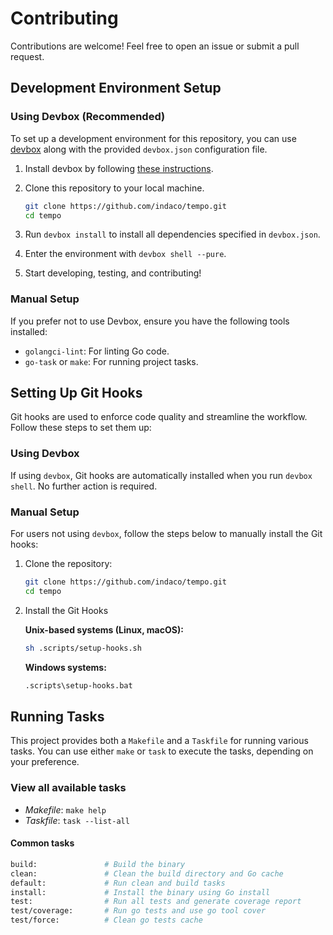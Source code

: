 # Contributing

Contributions are welcome! Feel free to open an issue or submit a pull request.

## Development Environment Setup

### Using Devbox (Recommended)

To set up a development environment for this repository, you can use [devbox](https://www.jetify.com/devbox) along with the provided `devbox.json` configuration file.

1. Install devbox by following [these instructions](https://www.jetify.com/devbox/docs/installing_devbox/).
2. Clone this repository to your local machine.

    ```bash
    git clone https://github.com/indaco/tempo.git
    cd tempo
    ```

3. Run `devbox install` to install all dependencies specified in `devbox.json`.
4. Enter the environment with `devbox shell --pure`.
5. Start developing, testing, and contributing!

### Manual Setup

If you prefer not to use Devbox, ensure you have the following tools installed:

- `golangci-lint`: For linting Go code.
- `go-task` or `make`: For running project tasks.

## Setting Up Git Hooks

Git hooks are used to enforce code quality and streamline the workflow. Follow these steps to set them up:

### Using Devbox

If using `devbox`, Git hooks are automatically installed when you run `devbox shell`. No further action is required.

### Manual Setup

For users not using `devbox`, follow the steps below to manually install the Git hooks:

1. Clone the repository:

    ```bash
    git clone https://github.com/indaco/tempo.git
    cd tempo
    ```

2. Install the Git Hooks

    **Unix-based systems (Linux, macOS):**

    ```bash
    sh .scripts/setup-hooks.sh
    ```

    **Windows systems:**

    ```cmd
    .scripts\setup-hooks.bat
    ```

## Running Tasks

This project provides both a `Makefile` and a `Taskfile` for running various tasks. You can use either `make` or `task` to execute the tasks, depending on your preference.

### View all available tasks

- _Makefile_: `make help`
- _Taskfile_: `task --list-all`

#### Common tasks

```bash
build:               # Build the binary
clean:               # Clean the build directory and Go cache
default:             # Run clean and build tasks
install:             # Install the binary using Go install
test:                # Run all tests and generate coverage report
test/coverage:       # Run go tests and use go tool cover
test/force:          # Clean go tests cache
```
